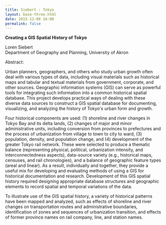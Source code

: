 ```yaml
---
title: Siebert : Tokyo 
layout: base-three.html
date: 2015-12-08 16:00
permalink: false
---
```

<b>Creating a GIS Spatial History of Tokyo</b>
<p>Loren Siebert
<br>Department of Geography and Planning, University of Akron</font>
<p><p>
Abstract:  <p>
Urban planners, geographers, and others who study urban growth often deal with various types of data, including visual materials such as historical maps and tabular and textual materials from government, corporate, and other sources.  Geographic information systems (GIS) can serve as powerful tools for integrating such information into a common historical spatial database.  This project develops practical ways of dealing with these diverse data sources to construct a GIS spatial database for documenting, visualizing, and analyzing the history of Tokyo's urban form and growth.
<p>
Four historical components are used:  (1) shoreline and river changes in Tokyo Bay and its delta lands, (2) changes of major and minor administrative units, including conversion from provinces to prefectures and the process of urbanization from village to town to city to ward, (3) population, density, and population change, and (4) development of the greater Tokyo rail network.  These were selected to produce a thematic balance (representing physical, political, urbanization intensity, and interconnectedness aspects), data-source variety (e.g., historical maps, censuses, and rail chronologies), and a balance of geographic feature types (areal and linear).  As a result, individually and together, they provide a useful mix for developing and evaluating methods of using a GIS for historical documentation and research.  Development of this GIS spatial history required designing appropriate database structures and geographic elements to record spatial and temporal variations of the data.
<p>
To illustrate use of the GIS spatial history, a variety of historical patterns have been mapped and analyzed, such as effects of shoreline and river changes on transportation routes and administrative boundaries, identification of zones and sequences of urbanization transition, and effects of former province names on rail company, line, and station names.